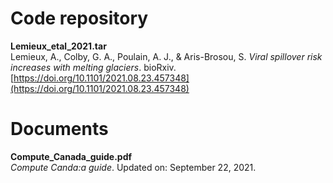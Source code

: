 Code repository
===============
**Lemieux_etal_2021.tar**<br/>
Lemieux, A., Colby, G. A., Poulain, A. J., & Aris-Brosou, S. *Viral spillover risk increases with melting glaciers*. bioRxiv. [https://doi.org/10.1101/2021.08.23.457348](https://doi.org/10.1101/2021.08.23.457348)

Documents
===============
**Compute_Canada_guide.pdf**<br/>
*Compute Canda:a guide*. Updated on: September 22, 2021.
